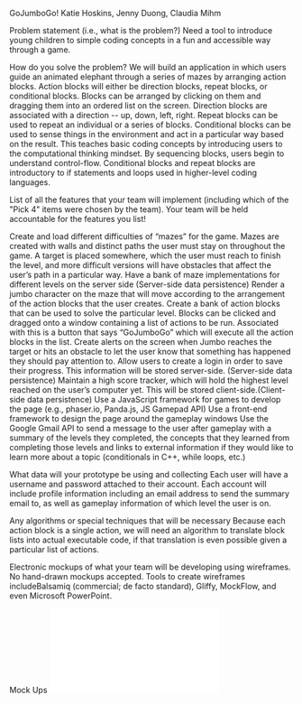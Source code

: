 GoJumboGo! 
Katie Hoskins, Jenny Duong, Claudia Mihm


Problem statement (i.e., what is the problem?)
Need a tool to introduce young children to simple coding concepts in a fun and accessible way through a game. 


How do you solve the problem?
We will build an application in which users guide an animated elephant through a series of mazes by arranging action blocks. Action blocks will either be direction blocks, repeat blocks, or conditional blocks. Blocks can be arranged by clicking on them and dragging them into an ordered list on the screen. Direction blocks are associated with a direction -- up, down, left, right. Repeat blocks can be used to repeat an individual or a series of blocks. Conditional blocks can be used to sense things in the environment and act in a particular way based on the result. 
This teaches basic coding concepts by introducing users to the computational thinking mindset. By sequencing blocks, users begin to understand control-flow. Conditional blocks and repeat blocks are introductory to if statements and loops used in higher-level coding languages. 


List of all the features that your team will implement (including which of the "Pick 4" items were chosen by the team). Your team will be held accountable for the features you list!


Create and load different difficulties of “mazes” for the game. Mazes are created with walls and distinct paths the user must stay on throughout the game. A target is placed somewhere, which the user must reach to finish the level, and more difficult versions will have obstacles that affect the user’s path in a particular way.
Have a bank of maze implementations for different levels on the server side (Server-side data persistence)
Render a jumbo character on the maze that will move according to the arrangement of the action blocks that the user creates.
Create a bank of action blocks that can be used to solve the particular level. Blocks can be clicked and dragged onto a window containing a list of actions to be run. Associated with this is a button that says “GoJumboGo” which will execute all the action blocks in the list. 
Create alerts on the screen when Jumbo reaches the target or hits an obstacle to let the user know that something has happened they should pay attention to. 
Allow users to create a login in order to save their progress. This information will be stored server-side. (Server-side data persistence)
Maintain a high score tracker, which will hold the highest level reached on the user’s computer yet. This will be stored client-side.(Client-side data persistence)
Use a JavaScript framework for games to develop the page (e.g., phaser.io, Panda.js, JS Gamepad API)
Use a front-end framework to design the page around the gameplay windows
Use the Google Gmail API to send a message to the user after gameplay with a summary of the levels they completed, the concepts that they learned from completing those levels and links to external information if they would like to learn more about a topic (conditionals in C++, while loops, etc.)


What data will your prototype be using and collecting
	Each user will have a username and password attached to their account. Each account will include profile information including an email address to send the summary email to, as well as gameplay information of which level the user is on. 


Any algorithms or special techniques that will be necessary
	Because each action block is a single action, we will need an algorithm to translate block lists into actual executable code, if that translation is even possible given a particular list of actions. 


Electronic mockups of what your team will be developing using wireframes. No hand-drawn mockups accepted. Tools to create wireframes includeBalsamiq (commercial; de facto standard), Gliffy, MockFlow, and even Microsoft PowerPoint.


Mock Ups
![Alt text](/tuftsdev/comp20-f2016-team3/blob/master/GoJumboGoLanding.pdf?raw=true)

